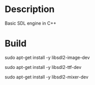 # Description
Basic SDL engine in C++

# Build
sudo apt-get install -y libsdl2-image-dev 

sudo apt-get install -y libsdl2-ttf-dev

sudo apt-get install -y libsdl2-mixer-dev
